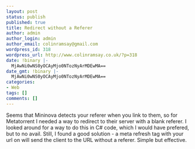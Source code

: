 ```yaml
---
layout: post
status: publish
published: true
title: Redirect without a Referer
author: admin
author_login: admin
author_email: colinramsay@gmail.com
wordpress_id: 318
wordpress_url: http://www.colinramsay.co.uk/?p=318
date: !binary |-
  MjAwNi0wNS0yOCAyMjo0NTozNyArMDEwMA==
date_gmt: !binary |-
  MjAwNi0wNS0yOCAyMjo0NTozNyArMDEwMA==
categories:
- Web
tags: []
comments: []
---
```

<p>Seems that Mininova detects your referer when you link to them, so for Metatorrent I needed a way to redirect to their server with a blank referer. I looked around for a way to do this in C# code, which I would have prefered, but to no avail. Still, I found a good solution - a meta refresh tag with your url on will send the client to the URL without a referer. Simple but effective.</p>

